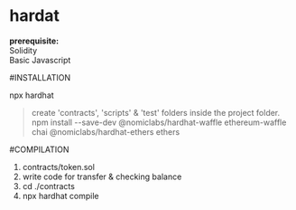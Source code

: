 # hardat

**prerequisite:** <br/>
Solidity<br/>
Basic Javascript<br/>


#INSTALLATION

npx hardhat
 > create 'contracts', 'scripts' & 'test' folders inside the project folder.
 > npm install --save-dev @nomiclabs/hardhat-waffle ethereum-waffle chai @nomiclabs/hardhat-ethers ethers

#COMPILATION

1. contracts/token.sol
2. write code for transfer & checking balance
3. cd ./contracts
4. npx hardhat compile

